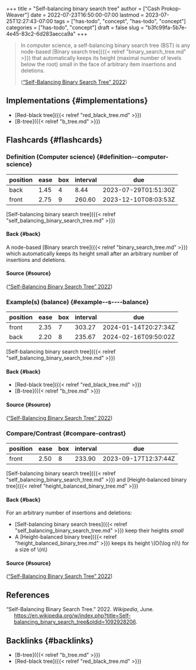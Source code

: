 +++
title = "Self-balancing binary search tree"
author = ["Cash Prokop-Weaver"]
date = 2022-07-23T16:50:00-07:00
lastmod = 2023-07-25T12:27:43-07:00
tags = ["has-todo", "concept", "has-todo", "concept"]
categories = ["has-todo", "concept"]
draft = false
slug = "b3fc99fa-5b7e-4e45-83c2-6d283aecca9a"
+++

> In computer science, a self-balancing binary search tree (BST) is any node-based [Binary search tree]({{< relref "binary_search_tree.md" >}}) that automatically keeps its height (maximal number of levels below the root) small in the face of arbitrary item insertions and deletions.
>
> (<a href="#citeproc_bib_item_1">“Self-Balancing Binary Search Tree” 2022</a>)


## Implementations {#implementations}

-   [Red-black tree]({{< relref "red_black_tree.md" >}})
-   [B-tree]({{< relref "b_tree.md" >}})


## Flashcards {#flashcards}


### Definition (Computer science) {#definition--computer-science}

| position | ease | box | interval | due                  |
|----------|------|-----|----------|----------------------|
| back     | 1.45 | 4   | 8.44     | 2023-07-29T01:51:30Z |
| front    | 2.75 | 9   | 260.60   | 2023-12-10T08:03:53Z |

[Self-balancing binary search tree]({{< relref "self_balancing_binary_search_tree.md" >}})


#### Back {#back}

A node-based [Binary search tree]({{< relref "binary_search_tree.md" >}}) which automatically keeps its height small after an arbitrary number of insertions and deletions.


#### Source {#source}

(<a href="#citeproc_bib_item_1">“Self-Balancing Binary Search Tree” 2022</a>)


### Example(s) (balance) {#example--s----balance}

| position | ease | box | interval | due                  |
|----------|------|-----|----------|----------------------|
| front    | 2.35 | 7   | 303.27   | 2024-01-14T20:27:34Z |
| back     | 2.20 | 8   | 235.67   | 2024-02-16T09:50:02Z |

[Self-balancing binary search tree]({{< relref "self_balancing_binary_search_tree.md" >}})


#### Back {#back}

-   [Red-black tree]({{< relref "red_black_tree.md" >}})
-   [B-tree]({{< relref "b_tree.md" >}})


#### Source {#source}

(<a href="#citeproc_bib_item_1">“Self-Balancing Binary Search Tree” 2022</a>)


### Compare/Contrast {#compare-contrast}

| position | ease | box | interval | due                  |
|----------|------|-----|----------|----------------------|
| front    | 2.50 | 8   | 233.90   | 2023-09-17T12:37:44Z |

[Self-balancing binary search tree]({{< relref "self_balancing_binary_search_tree.md" >}}) and [Height-balanced binary tree]({{< relref "height_balanced_binary_tree.md" >}})


#### Back {#back}

For an arbitrary number of insertions and deletions:

-   [Self-balancing binary search trees]({{< relref "self_balancing_binary_search_tree.md" >}}) keep their heights _small_
-   A [Height-balanced binary tree]({{< relref "height_balanced_binary_tree.md" >}}) keeps its height \\(O(\log n)\\) for a size of \\(n\\)


#### Source {#source}

(<a href="#citeproc_bib_item_1">“Self-Balancing Binary Search Tree” 2022</a>)

## References

<style>.csl-entry{text-indent: -1.5em; margin-left: 1.5em;}</style><div class="csl-bib-body">
  <div class="csl-entry"><a id="citeproc_bib_item_1"></a>“Self-Balancing Binary Search Tree.” 2022. <i>Wikipedia</i>, June. <a href="https://en.wikipedia.org/w/index.php?title=Self-balancing_binary_search_tree&oldid=1092928206">https://en.wikipedia.org/w/index.php?title=Self-balancing_binary_search_tree&#38;oldid=1092928206</a>.</div>
</div>


## Backlinks {#backlinks}

-   [B-tree]({{< relref "b_tree.md" >}})
-   [Red-black tree]({{< relref "red_black_tree.md" >}})
